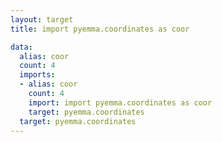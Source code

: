 ```yaml
---
layout: target
title: import pyemma.coordinates as coor

data:
  alias: coor
  count: 4
  imports:
  - alias: coor
    count: 4
    import: import pyemma.coordinates as coor
    target: pyemma.coordinates
  target: pyemma.coordinates
---
```

